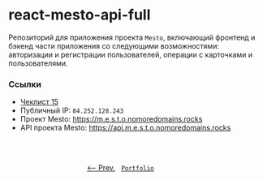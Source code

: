 # react-mesto-api-full
Репозиторий для приложения проекта `Mesto`, включающий фронтенд и бэкенд части приложения со следующими возможностями: авторизации и регистрации пользователей, операции с карточками и пользователями.

### Ссылки

- [Чеклист 15](https://code.s3.yandex.net/web-developer/checklists/new-program/checklist-15/index.html)
- Публичный IP: `84.252.128.243`
- Проект Mesto: https://m.e.s.t.o.nomoredomains.rocks
- API проекта Mesto: https://api.m.e.s.t.o.nomoredomains.rocks

<br>
<br>

<p align="center">
  <a href="https://github.com/artginzburg/express-mesto"><-- Prev.</a>
  &nbsp;
  <code><a href="https://github.com/artginzburg/yandex.praktikum-portfolio">Portfolio</a></code>
  &nbsp;
  <a>&nbsp;&nbsp;&nbsp;&nbsp;&nbsp;&nbsp;&nbsp;&nbsp;&nbsp;&nbsp;&nbsp;&nbsp;&nbsp;</a>
</p>